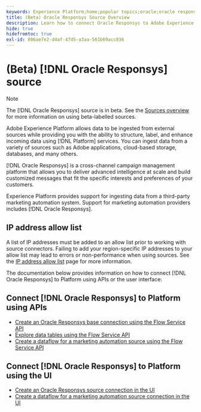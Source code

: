 ```yaml
---
keywords: Experience Platform;home;popular topics;oracle;oracle responsys;responsys
title: (Beta) Oracle Responsys Source Overview
description: Learn how to connect Oracle Responsys to Adobe Experience Platform using APIs or the user interface.
hide: true
hidefromtoc: true
exl-id: 806ae7e2-d4af-47d5-a3aa-561b69acc836
---
```

# (Beta) [!DNL Oracle Responsys] source

>[!NOTE]
>
>The [!DNL Oracle Responsys] source is in beta. See the [Sources overview](../../home.md#terms-and-conditions) for more information on using beta-labelled sources.

Adobe Experience Platform allows data to be ingested from external sources while providing you with the ability to structure, label, and enhance incoming data using [!DNL Platform] services. You can ingest data from a variety of sources such as Adobe applications, cloud-based storage, databases, and many others.

[!DNL Oracle Responsys] is a cross-channel campaign management platform that allows you to deliver advanced intelligence at scale and build customized messages that fit the specific interests and preferences of your customers.

Experience Platform provides support for ingesting data from a third-party marketing automation system. Support for marketing automation providers includes [!DNL Oracle Responsys].

## IP address allow list

A list of IP addresses must be added to an allow list prior to working with source connectors. Failing to add your region-specific IP addresses to your allow list may lead to errors or non-performance when using sources. See the [IP address allow list](../../ip-address-allow-list.md) page for more information.

The documentation below provides information on how to connect [!DNL Oracle Responsys] to Platform using APIs or the user interface:

## Connect [!DNL Oracle Responsys] to Platform using APIs

* [Create an Oracle Responsys base connection using the Flow Service API](../../tutorials/api/create/marketing-automation/oracle-responsys.md)
* [Explore data tables using the Flow Service API](../../tutorials/api/explore/tabular.md)
* [Create a dataflow for a marketing automation source using the Flow Service API](../../tutorials/api/collect/marketing-automation.md)

## Connect [!DNL Oracle Responsys] to Platform using the UI

* [Create an Oracle Responsys source connection in the UI](../../tutorials/ui/create/marketing-automation/oracle-responsys.md)
* [Create a dataflow for a marketing automation source connection in the UI](../../tutorials/ui/dataflow/marketing-automation.md)
